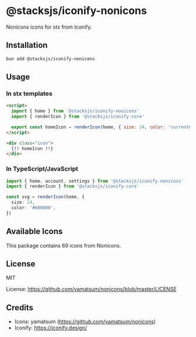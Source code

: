 # @stacksjs/iconify-nonicons

Nonicons icons for stx from Iconify.

## Installation

```bash
bun add @stacksjs/iconify-nonicons
```

## Usage

### In stx templates

```html
<script>
  import { home } from '@stacksjs/iconify-nonicons'
  import { renderIcon } from '@stacksjs/iconify-core'

  export const homeIcon = renderIcon(home, { size: 24, color: 'currentColor' })
</script>

<div class="icon">
  {!! homeIcon !!}
</div>
```

### In TypeScript/JavaScript

```typescript
import { home, account, settings } from '@stacksjs/iconify-nonicons'
import { renderIcon } from '@stacksjs/iconify-core'

const svg = renderIcon(home, {
  size: 24,
  color: '#000000',
})
```

## Available Icons

This package contains 69 icons from Nonicons.

## License

MIT

License: https://github.com/yamatsum/nonicons/blob/master/LICENSE

## Credits

- Icons: yamatsum (https://github.com/yamatsum/nonicons)
- Iconify: https://iconify.design/
